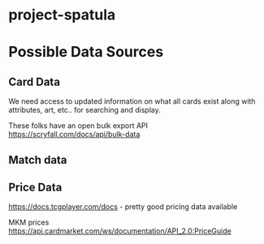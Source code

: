 # project-spatula

# Possible Data Sources
## Card Data
We need access to updated information on what all cards exist along with attributes, art, etc.. for searching and display.

These folks have an open bulk export API
https://scryfall.com/docs/api/bulk-data

## Match data

## Price Data
https://docs.tcgplayer.com/docs - pretty good pricing data available

MKM prices
https://api.cardmarket.com/ws/documentation/API_2.0:PriceGuide

